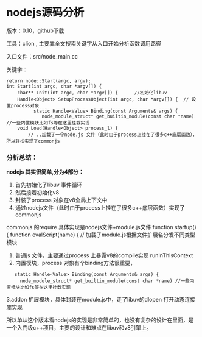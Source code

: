 # nodejs源码分析

版本：0.10，github下载

工具：clion , 主要靠全文搜索关键字从入口开始分析函数调用路径

入口文件：src/node_main.cc

关键字：

```
return node::Start(argc, argv);
int Start(int argc, char *argv[]) {
	char** Init(int argc, char *argv[]) {      //初始化libuv
	Handle<Object> SetupProcessObject(int argc, char *argv[]) {  // 设置process对象
		  static Handle<Value> Binding(const Arguments& args) {
			 node_module_struct* get_builtin_module(const char *name) //一些内置模块比如fs等在这里挂载实现
	void Load(Handle<Object> process_l) {
		// ..加载了一个node.js 文件（此时由于process上挂在了很多c++底层函数），所以轻松实现了commonjs
```

### 分析总结：
**nodejs 其实很简单,分为4部分：**
1. 首先初始化了libuv 事件循环
2. 然后接着初始化v8
3. 封装了process 对象在v8全局上下文中
4. 通过nodejs文件（此时由于process上挂在了很多c++底层函数）实现了commonjs

commonjs 的require 具体实现是nodejs文件+module.js文件
  function startup() {
	function evalScript(name) { // 加载了module.js根据文件扩展名分发不同类型模块
1. 普通js 文件，主要通过process 上暴露v8的compile实现 runInThisContext
2. 内置模块，process 对象有个binding方法很重要，
```
   static Handle<Value> Binding(const Arguments& args) {
	 node_module_struct* get_builtin_module(const char *name) //一些内置模块比如fs等在这里挂载实现
```
3.addon 扩展模块，具体封装在module.js中，走了libuv的dlopen 打开动态连接库实现

所以单从这个版本看nodejs的实现是非常简单的，也没有复杂的设计在里面，是一个入门级c++项目，主要的设计和难点在libuv和v8引擎上。
